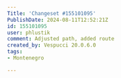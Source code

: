 ```yaml
---
Title: 'Changeset #155101095'
PublishDate: 2024-08-11T12:52:21Z
id: 155101095
user: phlustik
comment: Adjusted path, added route
created_by: Vespucci 20.0.6.0
tags:
- Montenegro

---
```

